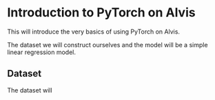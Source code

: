 # Introduction to PyTorch on Alvis
This will introduce the very basics of using PyTorch on Alvis.

The dataset we will construct ourselves and the model will be a simple linear regression model.

## Dataset
The dataset will